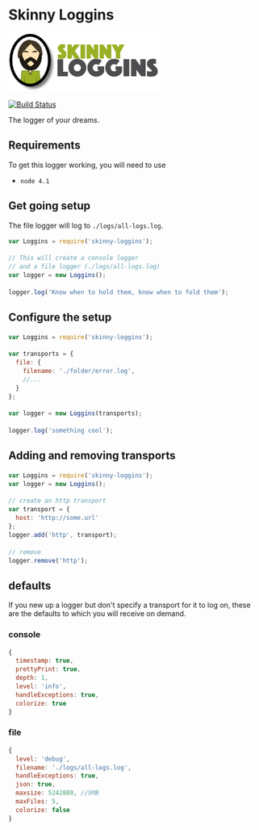 # Skinny Loggins

![Skinny Loggins](https://raw.githubusercontent.com/LeisureLink/skinny-loggins/master/docs/images/logo.png?token=AAIToGArZ99_nV2AswlU_a4wC-ceBxRAks5WAsICwA%3D%3D)

[![Build Status](https://travis-ci.org/LeisureLink/skinny-loggins.svg?branch=master)](https://travis-ci.org/LeisureLink/skinny-loggins)


The logger of your dreams.

## Requirements
To get this logger working, you will need to use
  - `node 4.1`

## Get going setup

The file logger will log to `./logs/all-logs.log`.

```javascript
var Loggins = require('skinny-loggins');

// This will create a console logger
// and a file logger (./logs/all-logs.log)
var logger = new Loggins();

logger.log('Know when to hold them, know when to fold them');
```

## Configure the setup
```javascript
var Loggins = require('skinny-loggins');

var transports = {
  file: {
    filename: './folder/error.log',
    //...
  }
};

var logger = new Loggins(transports);

logger.log('something cool');
```

## Adding and removing transports
```javascript
var Loggins = require('skinny-loggins');
var logger = new Loggins();

// create an http transport
var transport = {
  host: 'http://some.url'
};
logger.add('http', transport);

// remove
logger.remove('http');
```

## defaults
If you new up a logger but don't specify a transport for it to log on, these are the defaults to which you will receive on demand.
### console

```javascript
{
  timestamp: true,
  prettyPrint: true,
  depth: 1,
  level: 'info',
  handleExceptions: true,
  colorize: true
}
```

### file

```javascript
{
  level: 'debug',
  filename: './logs/all-logs.log',
  handleExceptions: true,
  json: true,
  maxsize: 5242880, //5MB
  maxFiles: 5,
  colorize: false
}
```

